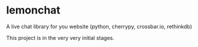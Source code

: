 # lemonchat
A live chat library for you website (python, cherrypy, crossbar.io, rethinkdb)

This project is in the very very initial stages.
